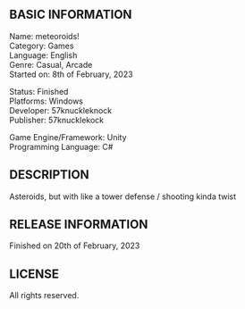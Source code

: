 ## BASIC INFORMATION

Name: meteoroids!  
Category: Games  
Language: English  
Genre: Casual, Arcade  
Started on: 8th of February, 2023  

Status: Finished  
Platforms: Windows  
Developer: 57knuckleknock  
Publisher: 57knucklekock  

Game Engine/Framework: Unity  
Programming Language: C#

## DESCRIPTION
Asteroids, but with like a tower defense / shooting kinda twist

## RELEASE INFORMATION
Finished on 20th of February, 2023

## LICENSE
All rights reserved.

